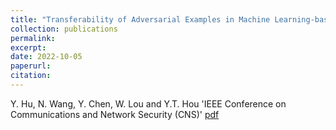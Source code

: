 ```yaml
---
title: "Transferability of Adversarial Examples in Machine Learning-based Malware Detection"
collection: publications
permalink: 
excerpt: 
date: 2022-10-05
paperurl: 
citation:
---
```


Y. Hu, N. Wang, Y. Chen, W. Lou and Y.T. Hou
'IEEE Conference on Communications and Network Security (CNS)'
[pdf](http://ning-wang1.github.io/files/CNS.pdf)


